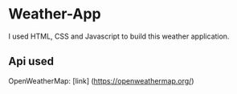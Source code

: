 # Weather-App
I used HTML, CSS and Javascript to build this weather application. 

## Api used
OpenWeatherMap: [link] (https://openweathermap.org/)
